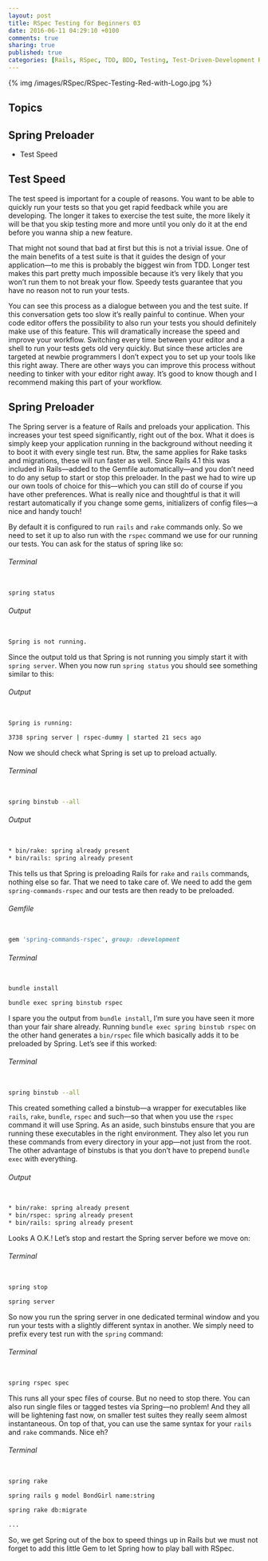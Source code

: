 ```yaml
---
layout: post
title: RSpec Testing for Beginners 03
date: 2016-06-11 04:29:10 +0100
comments: true
sharing: true
published: true 
categories: [Rails, RSpec, TDD, BDD, Testing, Test-Driven-Development Ruby, Ruby on Rails]
---
```


{% img /images/RSpec/RSpec-Testing-Red-with-Logo.jpg %}

## Topics
## Spring Preloader

+ Test Speed

## Test Speed

The test speed is important for a couple of reasons. You want to be able to quickly run your tests so that you get rapid feedback while you are developing. The longer it takes to exercise the test suite, the more likely it will be that you skip testing more and more until you only do it at the end before you wanna ship a new feature. 

That might not sound that bad at first but this is not a trivial issue. One of the main benefits of a test suite is that it guides the design of your application—to me this is probably the biggest win from TDD. Longer test makes this part pretty much impossible because it’s very likely that you won’t run them to not break your flow. Speedy tests guarantee that you have no reason not to run your tests.

You can see this process as a dialogue between you and the test suite. If this conversation gets too slow it’s really painful to continue. When your code editor offers the possibility to also run your tests you should definitely make use of this feature. This will dramatically increase the speed and improve your workflow. Switching every time between your editor and a shell to run your tests gets old very quickly. But since these articles are targeted at newbie programmers I don’t expect you to set up your tools like this right away. There are other ways you can improve this process without needing to tinker with your editor right away. It’s good to know though and I recommend making this part of your workflow.

## Spring Preloader

The Spring server is a feature of Rails and preloads your application. This increases your test speed significantly, right out of the box. What it does is simply keep your application running in the background without needing it to boot it with every single test run. Btw, the same applies for Rake tasks and migrations, these will run faster as well. Since Rails 4.1 this was included in Rails—added to the Gemfile automatically—and you don’t need to do any setup to start or stop this preloader. In the past we had to wire up our own tools of choice for this—which you can still do of course if you have other preferences. What is really nice and thoughtful is that it will restart automatically if you change some gems, initializers of config files—a nice and handy touch!

By default it is configured to run `rails` and `rake` commands only. So we need to set it up to also run with the `rspec` command we use for our running our tests. You can ask for the status of spring like so:

###### Terminal

``` bash

spring status

```

###### Output

``` bash

Spring is not running.

```

Since the output told us that Spring is not running you simply start it with `spring server`. When you now run `spring status` you should see something similar to this:

###### Output

``` bash

Spring is running:

3738 spring server | rspec-dummy | started 21 secs ago

```

Now we should check what Spring is set up to preload actually.

###### Terminal

``` bash

spring binstub --all

```

###### Output

``` bash

* bin/rake: spring already present
* bin/rails: spring already present

```

This tells us that Spring is preloading Rails for `rake` and `rails` commands, nothing else so far. That we need to take care of. We need to add the gem `spring-commands-rspec` and our tests are then ready to be preloaded.

###### Gemfile

``` ruby

gem 'spring-commands-rspec', group: :development

```

###### Terminal

``` bash

bundle install

bundle exec spring binstub rspec

```

I spare you the output from `bundle install`, I’m sure you have seen it more than your fair share already. Running `bundle exec spring binstub rspec` on the other hand generates a `bin/rspec` file which basically adds it to be preloaded by Spring. Let’s see if this worked:

###### Terminal

``` bash

spring binstub --all

```

This created something called a binstub—a wrapper for executables like `rails`, `rake`, `bundle`, `rspec` and such—so that when you use the `rspec` command it will use Spring. As an aside, such binstubs ensure that you are running these executables in the right environment. They also let you run these commands from every directory in your app—not just from the root. The other advantage of binstubs is that you don’t have to prepend `bundle exec` with everything.

###### Output

``` bash

* bin/rake: spring already present
* bin/rspec: spring already present
* bin/rails: spring already present

```

Looks A O.K.! Let’s stop and restart the Spring server before we move on:

###### Terminal

``` bash

spring stop

spring server

```

So now you run the spring server in one dedicated terminal window and you run your tests with a slightly different syntax in another. We simply need to prefix every test run with the `spring` command:

###### Terminal

``` bash

spring rspec spec

```

This runs all your spec files of course. But no need to stop there. You can also run single files or tagged testes via Spring—no problem! And they all will be lightening fast now, on smaller test suites they really seem almost instantaneous. On top of that, you can use the same syntax for your `rails` and `rake` commands. Nice eh?

###### Terminal

``` bash

spring rake

spring rails g model BondGirl name:string

spring rake db:migrate

...

```

So, we get Spring out of the box to speed things up in Rails but we must not forget to add this little Gem to let Spring how to play ball with RSpec.
